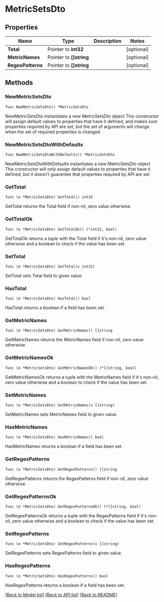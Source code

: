 # MetricSetsDto

## Properties

Name | Type | Description | Notes
------------ | ------------- | ------------- | -------------
**Total** | Pointer to **int32** |  | [optional] 
**MetricNames** | Pointer to **[]string** |  | [optional] 
**RegexPatterns** | Pointer to **[]string** |  | [optional] 

## Methods

### NewMetricSetsDto

`func NewMetricSetsDto() *MetricSetsDto`

NewMetricSetsDto instantiates a new MetricSetsDto object
This constructor will assign default values to properties that have it defined,
and makes sure properties required by API are set, but the set of arguments
will change when the set of required properties is changed

### NewMetricSetsDtoWithDefaults

`func NewMetricSetsDtoWithDefaults() *MetricSetsDto`

NewMetricSetsDtoWithDefaults instantiates a new MetricSetsDto object
This constructor will only assign default values to properties that have it defined,
but it doesn't guarantee that properties required by API are set

### GetTotal

`func (o *MetricSetsDto) GetTotal() int32`

GetTotal returns the Total field if non-nil, zero value otherwise.

### GetTotalOk

`func (o *MetricSetsDto) GetTotalOk() (*int32, bool)`

GetTotalOk returns a tuple with the Total field if it's non-nil, zero value otherwise
and a boolean to check if the value has been set.

### SetTotal

`func (o *MetricSetsDto) SetTotal(v int32)`

SetTotal sets Total field to given value.

### HasTotal

`func (o *MetricSetsDto) HasTotal() bool`

HasTotal returns a boolean if a field has been set.

### GetMetricNames

`func (o *MetricSetsDto) GetMetricNames() []string`

GetMetricNames returns the MetricNames field if non-nil, zero value otherwise.

### GetMetricNamesOk

`func (o *MetricSetsDto) GetMetricNamesOk() (*[]string, bool)`

GetMetricNamesOk returns a tuple with the MetricNames field if it's non-nil, zero value otherwise
and a boolean to check if the value has been set.

### SetMetricNames

`func (o *MetricSetsDto) SetMetricNames(v []string)`

SetMetricNames sets MetricNames field to given value.

### HasMetricNames

`func (o *MetricSetsDto) HasMetricNames() bool`

HasMetricNames returns a boolean if a field has been set.

### GetRegexPatterns

`func (o *MetricSetsDto) GetRegexPatterns() []string`

GetRegexPatterns returns the RegexPatterns field if non-nil, zero value otherwise.

### GetRegexPatternsOk

`func (o *MetricSetsDto) GetRegexPatternsOk() (*[]string, bool)`

GetRegexPatternsOk returns a tuple with the RegexPatterns field if it's non-nil, zero value otherwise
and a boolean to check if the value has been set.

### SetRegexPatterns

`func (o *MetricSetsDto) SetRegexPatterns(v []string)`

SetRegexPatterns sets RegexPatterns field to given value.

### HasRegexPatterns

`func (o *MetricSetsDto) HasRegexPatterns() bool`

HasRegexPatterns returns a boolean if a field has been set.


[[Back to Model list]](../README.md#documentation-for-models) [[Back to API list]](../README.md#documentation-for-api-endpoints) [[Back to README]](../README.md)


